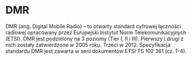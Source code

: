 # DMR

DMR (ang. Digital Mobile Radio) – to otwarty standard cyfrowej łączności radiowej opracowany przez Europejski Instytut Norm Telekomunikacyjnych (ETSI). DMR jest podzielony na 3 poziomy (Tier I, II i III). Pierwszy i drugi z nich zostały zatwierdzone w 2005 roku. Trzeci w 2012. Specyfikacja standardu DMR jest zawarta w serii dokumentów ETSI TS 102 361 (cz. 1-4).
